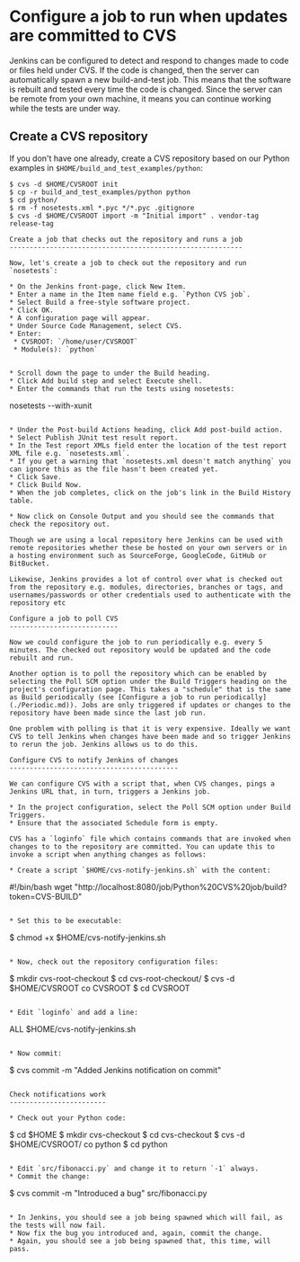 Configure a job to run when updates are committed to CVS
========================================================

Jenkins can be configured to detect and respond to changes made to code or files held under CVS. If the code is changed, then the server can automatically spawn a new build-and-test job. This means that the software is rebuilt and tested every time the code is changed. Since the server can be remote from your own machine, it means you can continue working while the tests are under way.

Create a CVS repository
-----------------------

If you don't have one already, create a CVS repository based on our Python examples in `$HOME/build_and_test_examples/python`:

```
$ cvs -d $HOME/CVSROOT init
$ cp -r build_and_test_examples/python python
$ cd python/
$ rm -f nosetests.xml *.pyc */*.pyc .gitignore 
$ cvs -d $HOME/CVSROOT import -m "Initial import" . vendor-tag release-tag

Create a job that checks out the repository and runs a job
----------------------------------------------------------

Now, let's create a job to check out the repository and run `nosetests`:

* On the Jenkins front-page, click New Item.
* Enter a name in the Item name field e.g. `Python CVS job`.
* Select Build a free-style software project.
* Click OK.
* A configuration page will appear.
* Under Source Code Management, select CVS.
* Enter:
 * CVSROOT: `/home/user/CVSROOT`
 * Module(s): `python`


* Scroll down the page to under the Build heading.
* Click Add build step and select Execute shell.
* Enter the commands that run the tests using nosetests:

```
nosetests --with-xunit
```

* Under the Post-build Actions heading, click Add post-build action.
* Select Publish JUnit test result report.
* In the Test report XMLs field enter the location of the test report XML file e.g. `nosetests.xml`.
* If you get a warning that `nosetests.xml doesn't match anything` you can ignore this as the file hasn't been created yet.
* Click Save.
* Click Build Now.
* When the job completes, click on the job's link in the Build History table.

* Now click on Console Output and you should see the commands that check the repository out.

Though we are using a local repository here Jenkins can be used with remote repositories whether these be hosted on your own servers or in a hosting environment such as SourceForge, GoogleCode, GitHub or BitBucket. 

Likewise, Jenkins provides a lot of control over what is checked out from the repository e.g. modules, directories, branches or tags, and usernames/passwords or other credentials used to authenticate with the repository etc

Configure a job to poll CVS
---------------------------

Now we could configure the job to run periodically e.g. every 5 minutes. The checked out repository would be updated and the code rebuilt and run. 

Another option is to poll the repository which can be enabled by selecting the Poll SCM option under the Build Triggers heading on the project's configuration page. This takes a "schedule" that is the same as Build periodically (see [Configure a job to run periodically](./Periodic.md)). Jobs are only triggered if updates or changes to the repository have been made since the last job run.

One problem with polling is that it is very expensive. Ideally we want CVS to tell Jenkins when changes have been made and so trigger Jenkins to rerun the job. Jenkins allows us to do this.

Configure CVS to notify Jenkins of changes
------------------------------------------

We can configure CVS with a script that, when CVS changes, pings a Jenkins URL that, in turn, triggers a Jenkins job.

* In the project configuration, select the Poll SCM option under Build Triggers. 
* Ensure that the associated Schedule form is empty.

CVS has a `loginfo` file which contains commands that are invoked when changes to to the repository are committed. You can update this to invoke a script when anything changes as follows:

* Create a script `$HOME/cvs-notify-jenkins.sh` with the content:

```
#!/bin/bash
wget "http://localhost:8080/job/Python%20CVS%20job/build?token=CVS-BUILD"
```

* Set this to be executable:

```
$ chmod +x $HOME/cvs-notify-jenkins.sh
```

* Now, check out the repository configuration files:

```
$ mkdir cvs-root-checkout
$ cd cvs-root-checkout/
$ cvs -d $HOME/CVSROOT co CVSROOT
$ cd CVSROOT
```

* Edit `loginfo` and add a line:

```
ALL $HOME/cvs-notify-jenkins.sh
```

* Now commit:

```
$ cvs commit -m "Added Jenkins notification on commit"
```

Check notifications work
------------------------

* Check out your Python code:

```
$ cd $HOME
$ mkdir cvs-checkout
$ cd cvs-checkout
$ cvs -d $HOME/CVSROOT/ co python
$ cd python
```

* Edit `src/fibonacci.py` and change it to return `-1` always.
* Commit the change:

```
$ cvs commit -m "Introduced a bug" src/fibonacci.py
```

* In Jenkins, you should see a job being spawned which will fail, as the tests will now fail.
* Now fix the bug you introduced and, again, commit the change.
* Again, you should see a job being spawned that, this time, will pass.
